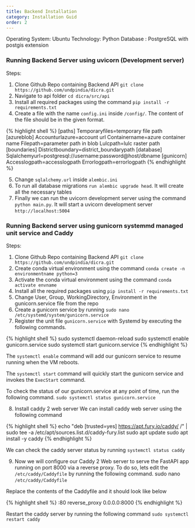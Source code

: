 ```yaml
---
title: Backend Installation
category: Installation Guid
order: 2
---
```


Operating System: Ubuntu Technology: Python Database : PostgreSQL with postgis extension

### Running Backend Server using uvicorn (Development server)

Steps:

1. Clone Github Repo containing Backend API `git clone https://github.com/undpindia/dicra.git`
2. Navigate to api folder `cd dicra/src/api`
3. Install all required packages using the command `pip install -r requirements.txt`
4. Create a file with the name `config.ini` inside `/config/`. The content of the file should be in the given format. 


{% highlight shell %}
[paths]
Temporaryfiles=temporary file path
[azureblob]
Accounturlazure=account url
Containername=azure container name
Filepath=parameter path in blob
Lulcpath=lulc raster path
[boundaries]
Districtboundary=district_boundarypath
[database]
Sqlalchemyurl=postgresql://username:password@host/dbname
[gunicorn]
Accesslogpath=accesslogpath
Errorlogpath=errorlogpath
{% endhighlight %}

 5. Change `sqlalchemy.url` inside `alembic.ini`
 6. To run all database migrations `run alembic upgrade head`. It will create all the necessary tables
 7. Finally we can run the uvicorn development server using the command `python main.py`. It will start a uvicorn development server `http://localhost:5004`


### Running Backend server using gunicorn systemmd managed unit service and Caddy
Steps:

1. Clone Github Repo containing Backend API `git clone https://github.com/undpindia/dicra.git`
2. Create conda virtual environment using the command `conda create -n environmentname python=3`
3. Activate the conda virtual environment using the command `conda activate envname`
4. Install all the required packages using `pip install -r requirements.txt`
5. Change User, Group, WorkingDirectory, Environment in the gunicorn.service file from the repo
6. Create a gunicorn service by running `sudo nano /etc/systemd/system/gunicorn.service`
7. Register the unit file `gunicorn.service` with Systemd by executing the following commands.

{% highlight shell %}
sudo systemctl daemon-reload
sudo systemctl enable gunicorn.service
sudo systemctl start gunicorn.service
{% endhighlight %}

The `systemctl enable` command will add our gunicorn service to resume running when the VM reboots.

The `systemctl start` command will quickly start the gunicorn service and invokes the `ExecStart` command.

To check the status of our gunicorn.service at any point of time, run the following command. `sudo systemctl status gunicorn.service` 

8. Install caddy 2 web server We can install caddy web server using the following command


{% highlight shell %}
echo "deb [trusted=yes] https://apt.fury.io/caddy/ /" | sudo tee -a /etc/apt/sources.list.d/caddy-fury.list
sudo apt update
sudo apt install -y caddy
{% endhighlight %}

We can check the caddy server status by running `systemctl status caddy`

9. Now we will configure our Caddy 2 Web server to serve the FastAPI app running on port 8000 via a reverse proxy. To do so, lets edit the `/etc/caddy/Caddyfile` by running the following command. sudo nano `/etc/caddy/Caddyfile`

Replace the contents of the Caddyfile and it should look like below

{% highlight shell %}
:80
reverse_proxy 0.0.0.0:8000
{% endhighlight %}

Restart the caddy server by running the following command `sudo systemctl restart caddy`
